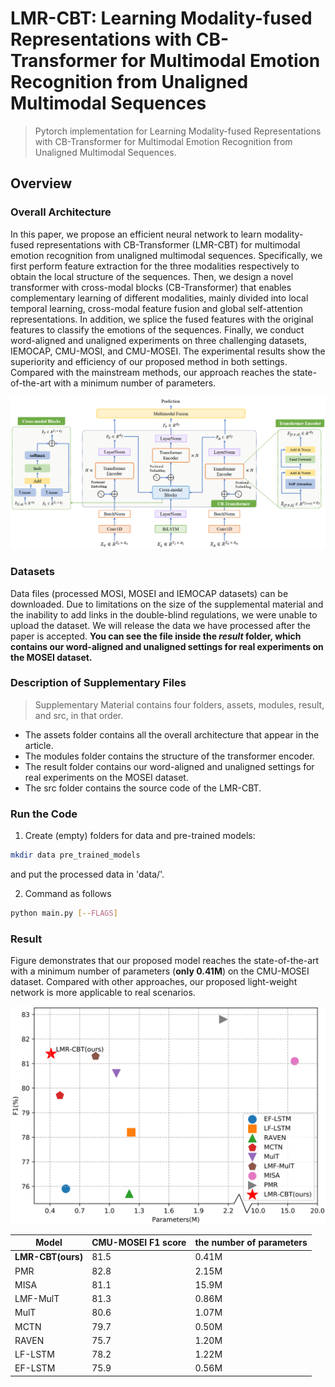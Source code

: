 # LMR-CBT: Learning Modality-fused Representations with CB-Transformer for Multimodal Emotion Recognition from Unaligned Multimodal Sequences

> Pytorch implementation for Learning Modality-fused Representations with CB-Transformer for Multimodal Emotion Recognition from Unaligned Multimodal Sequences.

## Overview

### Overall Architecture

In this paper, we propose an efficient neural network to learn modality-fused representations with CB-Transformer (LMR-CBT) for multimodal emotion recognition from unaligned multimodal sequences. Specifically, we first perform feature extraction for the three modalities respectively to obtain the local structure of the sequences. Then, we design a novel transformer with cross-modal blocks (CB-Transformer) that enables complementary learning of different modalities, mainly divided into local temporal learning, cross-modal feature fusion and global self-attention representations. In addition, we splice the fused features with the original features to classify the emotions of the sequences. Finally, we conduct word-aligned and unaligned experiments on three challenging datasets, IEMOCAP, CMU-MOSI, and CMU-MOSEI. The experimental results show the superiority and efficiency of our proposed method in both settings. Compared with the mainstream methods, our approach reaches the state-of-the-art with a minimum number of parameters.

<img src="./assets/framework.png" alt="image-20210829114602811" style="zoom: 67%;" />

### Datasets

Data files (processed MOSI, MOSEI and IEMOCAP datasets) can be downloaded. Due to limitations on the size of the supplemental material and the inability to add links in the double-blind regulations, we were unable to upload the dataset. We will release the data we have processed after the paper is accepted. **You can see the file inside the *result* folder, which contains our word-aligned and unaligned settings for real experiments on the MOSEI dataset.**

### Description of Supplementary Files

> Supplementary Material contains four folders, assets, modules, result, and src, in that order.

+ The assets folder contains all the overall architecture that appear in the article.
+ The modules folder contains the structure of the transformer encoder.
+ The result folder contains our word-aligned and unaligned settings for real experiments on the MOSEI dataset.
+ The src folder contains the source code of the LMR-CBT.

### Run the Code

1. Create (empty) folders for data and pre-trained models:
~~~~bash
mkdir data pre_trained_models
~~~~

and put the processed data in 'data/'.

2. Command as follows
~~~~bash
python main.py [--FLAGS]
~~~~

### Result

Figure demonstrates that our proposed model reaches the state-of-the-art with a minimum number of parameters (**only 0.41M**) on the CMU-MOSEI dataset. Compared with other approaches, our proposed light-weight network is more applicable to real scenarios.

<img src="./assets/result.png" alt="image-20210908195953190" style="zoom: 80%;" />

| Model             | CMU-MOSEI F1 score | the number of parameters |
| ----------------- | ------------------ | ------------------------ |
| **LMR-CBT(ours)** | 81.5               | 0.41M                    |
| PMR               | 82.8               | 2.15M                    |
| MISA              | 81.1               | 15.9M                    |
| LMF-MulT          | 81.3               | 0.86M                    |
| MulT              | 80.6               | 1.07M                    |
| MCTN              | 79.7               | 0.50M                    |
| RAVEN             | 75.7               | 1.20M                    |
| LF-LSTM           | 78.2               | 1.22M                    |
| EF-LSTM           | 75.9               | 0.56M                    |
